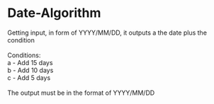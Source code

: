 # Date-Algorithm
Getting input, in form of YYYY/MM/DD, it outputs a the date plus the condition\
\
Conditions:\
a - Add 15 days\
b - Add 10 days\
c - Add 5 days\
\
The output must be in the format of YYYY/MM/DD
